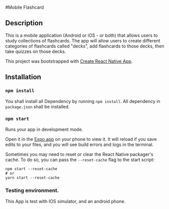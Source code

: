 #Mobile Flashcard

## Description

This is a mobile application (Android or iOS - or both) that allows users to study collections of flashcards. The app will allow users to create different categories of flashcards called "decks", add flashcards to those decks, then take quizzes on those decks.


This project was bootstrapped with [Create React Native App](https://github.com/react-community/create-react-native-app).


## Installation

### `npm install`

You shall install all Dependency by running `npm install`. All dependency in `package.json` shall be installed.

### `npm start`

Runs your app in development mode.

Open it in the [Expo app](https://expo.io) on your phone to view it. It will reload if you save edits to your files, and you will see build errors and logs in the terminal.

Sometimes you may need to reset or clear the React Native packager's cache. To do so, you can pass the `--reset-cache` flag to the start script:

```
npm start --reset-cache
# or
yarn start --reset-cache
```

### Testing environment.
This App is test with IOS simulator, and an android phone.